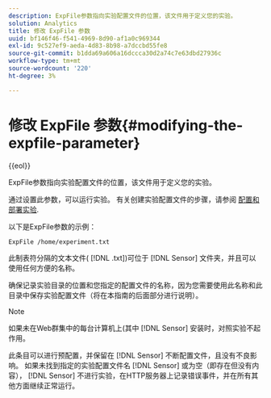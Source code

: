 ```yaml
---
description: ExpFile参数指向实验配置文件的位置，该文件用于定义您的实验。
solution: Analytics
title: 修改 ExpFile 参数
uuid: bf146f46-f541-4969-8d90-af1a0c969344
exl-id: 9c527ef9-aeda-4d83-8b98-a7dccbd55fe8
source-git-commit: b1dda69a606a16dccca30d2a74c7e63dbd27936c
workflow-type: tm+mt
source-wordcount: '220'
ht-degree: 3%

---
```


# 修改 ExpFile 参数{#modifying-the-expfile-parameter}

{{eol}}

ExpFile参数指向实验配置文件的位置，该文件用于定义您的实验。

通过设置此参数，可以运行实验。 有关创建实验配置文件的步骤，请参阅 [配置和部署实验](../../../home/c-undst-ctrld-exp/t-crt-ctrld-exp/c-cnfg-dply-exp.md#concept-50f1de0242904698937bb72b3ea1b429).

以下是ExpFile参数的示例：

```
ExpFile /home/experiment.txt
```

此制表符分隔的文本文件( [!DNL .txt])可位于 [!DNL Sensor] 文件夹，并且可以使用任何方便的名称。

确保记录实验目录的位置和您指定的配置文件的名称，因为您需要使用此名称和此目录中保存实验配置文件（将在本指南的后面部分进行说明）。

>[!NOTE]
>
>如果未在Web群集中的每台计算机上(其中 [!DNL Sensor] 安装时，对照实验不起作用。

此条目可以进行预配置，并保留在 [!DNL Sensor] 不断配置文件，且没有不良影响。 如果未找到指定的实验配置文件名 [!DNL Sensor] 或为空（即存在但没有内容）， [!DNL Sensor] 不进行实验，在HTTP服务器上记录错误事件，并在所有其他方面继续正常运行。
